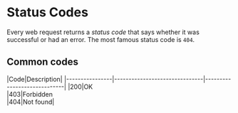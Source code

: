 # Status Codes

Every web request returns a *status code* that says whether it was successful or had an error. The most famous status code is `404`.

## Common codes

|Code|Description|
|----------------|-------------------------------|-----------------------------|
|200|OK          
|403|Forbidden            
|404|Not found|
